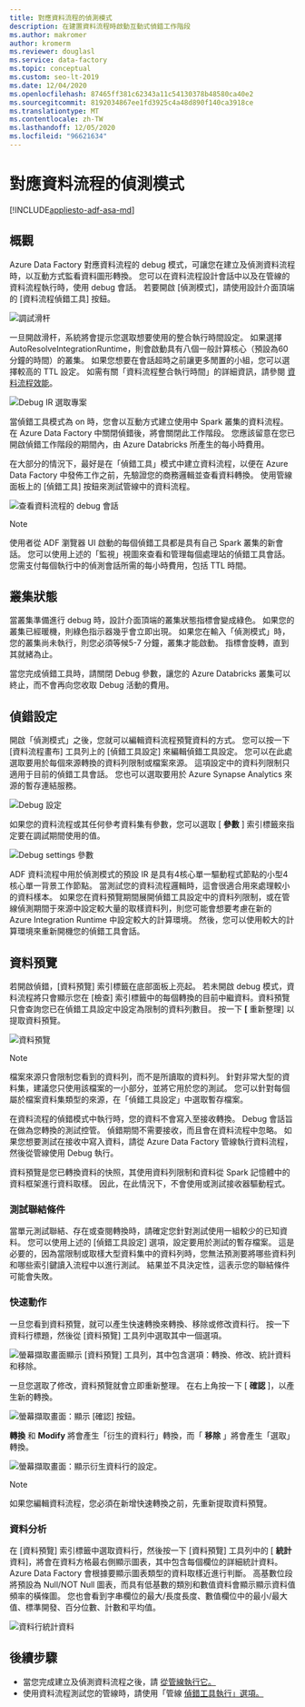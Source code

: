 ```yaml
---
title: 對應資料流程的偵測模式
description: 在建置資料流程時啟動互動式偵錯工作階段
ms.author: makromer
author: kromerm
ms.reviewer: douglasl
ms.service: data-factory
ms.topic: conceptual
ms.custom: seo-lt-2019
ms.date: 12/04/2020
ms.openlocfilehash: 87465ff381c62343a11c54130378b48580ca40e2
ms.sourcegitcommit: 8192034867ee1fd3925c4a48d890f140ca3918ce
ms.translationtype: MT
ms.contentlocale: zh-TW
ms.lasthandoff: 12/05/2020
ms.locfileid: "96621634"
---
```

# <a name="mapping-data-flow-debug-mode"></a>對應資料流程的偵測模式

[!INCLUDE[appliesto-adf-asa-md](includes/appliesto-adf-asa-md.md)]

## <a name="overview"></a>概觀

Azure Data Factory 對應資料流程的 debug 模式，可讓您在建立及偵測資料流程時，以互動方式監看資料圖形轉換。 您可以在資料流程設計會話中以及在管線的資料流程執行時，使用 debug 會話。 若要開啟 [偵測模式]，請使用設計介面頂端的 [資料流程偵錯工具] 按鈕。

![調試滑杆](media/data-flow/debugbutton.png "調試滑杆")

一旦開啟滑杆，系統將會提示您選取想要使用的整合執行時間設定。 如果選擇 AutoResolveIntegrationRuntime，則會啟動具有八個一般計算核心（預設為60分鐘的時間）的叢集。 如果您想要在會話超時之前讓更多閒置的小組，您可以選擇較高的 TTL 設定。 如需有關「資料流程整合執行時間」的詳細資訊，請參閱 [資料流程效能](concepts-data-flow-performance.md#ir)。

![Debug IR 選取專案](media/data-flow/debug-new-1.png "Debug IR 選取專案")

當偵錯工具模式為 on 時，您會以互動方式建立使用中 Spark 叢集的資料流程。 在 Azure Data Factory 中關閉偵錯後，將會關閉此工作階段。 您應該留意在您已開啟偵錯工作階段的期間內，由 Azure Databricks 所產生的每小時費用。

在大部分的情況下，最好是在「偵錯工具」模式中建立資料流程，以便在 Azure Data Factory 中發佈工作之前，先驗證您的商務邏輯並查看資料轉換。 使用管線面板上的 [偵錯工具] 按鈕來測試管線中的資料流程。

![查看資料流程的 debug 會話](media/iterative-development-debugging/view-dataflow-debug-sessions.png)

> [!NOTE]
> 使用者從 ADF 瀏覽器 UI 啟動的每個偵錯工具都是具有自己 Spark 叢集的新會話。 您可以使用上述的「監視」視圖來查看和管理每個處理站的偵錯工具會話。 您需支付每個執行中的偵測會話所需的每小時費用，包括 TTL 時間。

## <a name="cluster-status"></a>叢集狀態

當叢集準備進行 debug 時，設計介面頂端的叢集狀態指標會變成綠色。 如果您的叢集已經暖機，則綠色指示器幾乎會立即出現。 如果您在輸入「偵測模式」時，您的叢集尚未執行，則您必須等候5-7 分鐘，叢集才能啟動。 指標會旋轉，直到其就緒為止。

當您完成偵錯工具時，請關閉 Debug 參數，讓您的 Azure Databricks 叢集可以終止，而不會再向您收取 Debug 活動的費用。

## <a name="debug-settings"></a>偵錯設定

開啟「偵測模式」之後，您就可以編輯資料流程預覽資料的方式。 您可以按一下 [資料流程畫布] 工具列上的 [偵錯工具設定] 來編輯偵錯工具設定。 您可以在此處選取要用於每個來源轉換的資料列限制或檔案來源。 這項設定中的資料列限制只適用于目前的偵錯工具會話。 您也可以選取要用於 Azure Synapse Analytics 來源的暫存連結服務。 

![Debug 設定](media/data-flow/debug-settings.png "偵錯設定")

如果您的資料流程或其任何參考資料集有參數，您可以選取 [ **參數** ] 索引標籤來指定要在調試期間使用的值。

![Debug settings 參數](media/data-flow/debug-settings2.png "Debug settings 參數")

ADF 資料流程中用於偵測模式的預設 IR 是具有4核心單一驅動程式節點的小型4核心單一背景工作節點。 當測試您的資料流程邏輯時，這會很適合用來處理較小的資料樣本。 如果您在資料預覽期間展開偵錯工具設定中的資料列限制，或在管線偵測期間于來源中設定較大量的取樣資料列，則您可能會想要考慮在新的 Azure Integration Runtime 中設定較大的計算環境。 然後，您可以使用較大的計算環境來重新開機您的偵錯工具會話。

## <a name="data-preview"></a>資料預覽

若開啟偵錯，[資料預覽] 索引標籤在底部面板上亮起。 若未開啟 debug 模式，資料流程將只會顯示您在 [檢查] 索引標籤中的每個轉換的目前中繼資料。資料預覽只會查詢您已在偵錯工具設定中設定為限制的資料列數目。 按一下 **[** 重新整理] 以提取資料預覽。

![資料預覽](media/data-flow/datapreview.png "資料預覽")

> [!NOTE]
> 檔案來源只會限制您看到的資料列，而不是所讀取的資料列。 針對非常大型的資料集，建議您只使用該檔案的一小部分，並將它用於您的測試。 您可以針對每個屬於檔案資料集類型的來源，在「偵錯工具設定」中選取暫存檔案。

在資料流程的偵錯模式中執行時，您的資料不會寫入至接收轉換。 Debug 會話旨在做為您轉換的測試控管。 偵錯期間不需要接收，而且會在資料流程中忽略。 如果您想要測試在接收中寫入資料，請從 Azure Data Factory 管線執行資料流程，然後從管線使用 Debug 執行。

資料預覽是您已轉換資料的快照，其使用資料列限制和資料從 Spark 記憶體中的資料框架進行資料取樣。 因此，在此情況下，不會使用或測試接收器驅動程式。

### <a name="testing-join-conditions"></a>測試聯結條件

當單元測試聯結、存在或查閱轉換時，請確定您針對測試使用一組較少的已知資料。 您可以使用上述的 [偵錯工具設定] 選項，設定要用於測試的暫存檔案。 這是必要的，因為當限制或取樣大型資料集中的資料列時，您無法預測要將哪些資料列和哪些索引鍵讀入流程中以進行測試。 結果並不具決定性，這表示您的聯結條件可能會失敗。

### <a name="quick-actions"></a>快速動作

一旦您看到資料預覽，就可以產生快速轉換來轉換、移除或修改資料行。 按一下資料行標題，然後從 [資料預覽] 工具列中選取其中一個選項。

![螢幕擷取畫面顯示 [資料預覽] 工具列，其中包含選項：轉換、修改、統計資料和移除。](media/data-flow/quick-actions1.png "快速動作")

一旦您選取了修改，資料預覽就會立即重新整理。 在右上角按一下 [ **確認** ]，以產生新的轉換。

![螢幕擷取畫面：顯示 [確認] 按鈕。](media/data-flow/quick-actions2.png "快速動作")

**轉換** 和 **Modify** 將會產生「衍生的資料行」轉換，而「 **移除** 」將會產生「選取」轉換。

![螢幕擷取畫面：顯示衍生資料行的設定。](media/data-flow/quick-actions3.png "快速動作")

> [!NOTE]
> 如果您編輯資料流程，您必須在新增快速轉換之前，先重新提取資料預覽。

### <a name="data-profiling"></a>資料分析

在 [資料預覽] 索引標籤中選取資料行，然後按一下 [資料預覽] 工具列中的 [ **統計** 資料]，將會在資料方格最右側顯示圖表，其中包含每個欄位的詳細統計資料。 Azure Data Factory 會根據要顯示圖表類型的資料取樣近進行判斷。 高基數位段將預設為 Null/NOT Null 圖表，而具有低基數的類別和數值資料會顯示顯示資料值頻率的橫條圖。 您也會看到字串欄位的最大/長度長度、數值欄位中的最小/最大值、標準開發、百分位數、計數和平均值。

![資料行統計資料](media/data-flow/stats.png "資料行統計資料")

## <a name="next-steps"></a>後續步驟

* 當您完成建立及偵測資料流程之後，請 [從管線執行它。](control-flow-execute-data-flow-activity.md)
* 使用資料流程測試您的管線時，請使用「管線 [偵錯工具執行」選項。](iterative-development-debugging.md)
